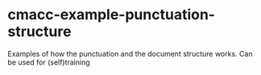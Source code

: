 # cmacc-example-punctuation-structure
Examples of how the punctuation and the document structure works. Can be used for (self)training
